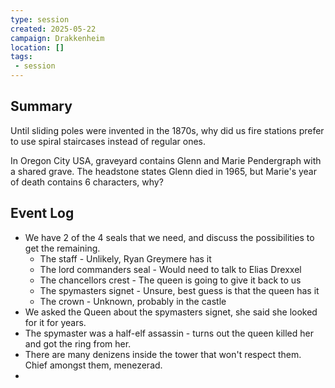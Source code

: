 ```yaml
---
type: session
created: 2025-05-22
campaign: Drakkenheim
location: []
tags:
 - session
---
```


## Summary

Until sliding poles were invented in the 1870s, why did us fire stations prefer to use spiral staircases instead of regular ones.

In Oregon City USA, graveyard contains Glenn and Marie Pendergraph with a shared grave. The headstone states Glenn died in 1965, but Marie's year of death contains 6 characters, why?

## Event Log

- We have 2 of the 4 seals that we need, and discuss the possibilities to get the remaining.
	- The staff - Unlikely, Ryan Greymere has it
	- The lord commanders seal - Would need to talk to Elias Drexxel
	- The chancellors crest - The queen is going to give it back to us
	- The spymasters signet - Unsure, best guess is that the queen has it
	- The crown - Unknown, probably in the castle
- We asked the Queen about the spymasters signet, she said she looked for it for years.
- The spymaster was a half-elf assassin - turns out the queen killed her and got the ring from her.
- There are many denizens inside the tower that won't respect them. Chief amongst them, menezerad.
- 


